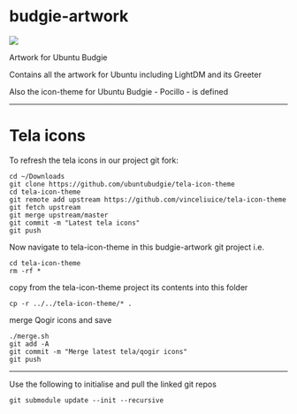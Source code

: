 budgie-artwork
==============

[![](https://opencollective.com/ubuntubudgie/tiers/backer.svg?avatarHeight=96)](https://opencollective.com/ubuntubudgie)

Artwork for Ubuntu Budgie

Contains all the artwork for Ubuntu including LightDM and its Greeter

Also the icon-theme for Ubuntu Budgie - Pocillo - is defined

---

# Tela icons

To refresh the tela icons in our project git fork:

    cd ~/Downloads
    git clone https://github.com/ubuntubudgie/tela-icon-theme
    cd tela-icon-theme
    git remote add upstream https://github.com/vinceliuice/tela-icon-theme
    git fetch upstream
    git merge upstream/master
    git commit -m "Latest tela icons"
    git push

Now navigate to tela-icon-theme in this budgie-artwork git project i.e.

    cd tela-icon-theme
    rm -rf *

copy from the tela-icon-theme project its contents into this folder

    cp -r ../../tela-icon-theme/* .

merge Qogir icons and save

    ./merge.sh
    git add -A
    git commit -m "Merge latest tela/qogir icons"
    git push

---

Use the following to initialise and pull the linked git repos

    git submodule update --init --recursive
